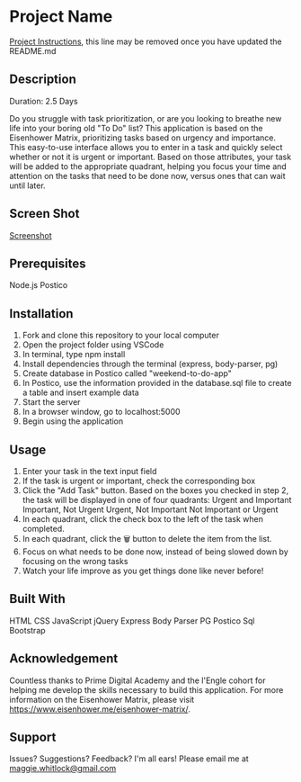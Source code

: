 # Project Name

[Project Instructions](./INSTRUCTIONS.md), this line may be removed once you have updated the README.md

## Description

Duration: 2.5 Days

Do you struggle with task prioritization, or are you looking to breathe new life into your boring old "To Do" list? This application is based on the Eisenhower Matrix, prioritizing tasks based on urgency and importance. This easy-to-use interface allows you to enter in a task and quickly select whether or not it is urgent or important. Based on those attributes, your task will be added to the appropriate quadrant, helping you focus your time and attention on the tasks that need to be done now, versus ones that can wait until later.

## Screen Shot
[Screenshot](/server/public/images/screenshot.png)

## Prerequisites
Node.js
Postico

## Installation
1. Fork and clone this repository to your local computer
2. Open the project folder using VSCode
3. In terminal, type npm install
4. Install dependencies through the terminal (express, body-parser, pg)
5. Create database in Postico called "weekend-to-do-app"
6. In Postico, use the information provided in the database.sql file to create a table and insert example data
7. Start the server
8. In a browser window, go to localhost:5000
9. Begin using the application

## Usage
1. Enter your task in the text input field
2. If the task is urgent or important, check the corresponding box
3. Click the "Add Task" button. Based on the boxes you checked in step 2, the task will be displayed in one of four quadrants:
    Urgent and Important
    Important, Not Urgent
    Urgent, Not Important
    Not Important or Urgent
4. In each quadrant, click the check box to the left of the task when completed.
5. In each quadrant, click the 🗑 button to delete the item from the list.
6. Focus on what needs to be done now, instead of being slowed down by focusing on the wrong tasks
7. Watch your life improve as you get things done like never before!

## Built With
HTML
CSS
JavaScript
jQuery
Express
Body Parser
PG
Postico
Sql
Bootstrap

## Acknowledgement
Countless thanks to Prime Digital Academy and the l'Engle cohort for helping me develop the skills necessary to build this application. For more information on the Eisenhower Matrix, please visit https://www.eisenhower.me/eisenhower-matrix/.

## Support
Issues? Suggestions? Feedback? I'm all ears! Please email me at maggie.whitlock@gmail.com